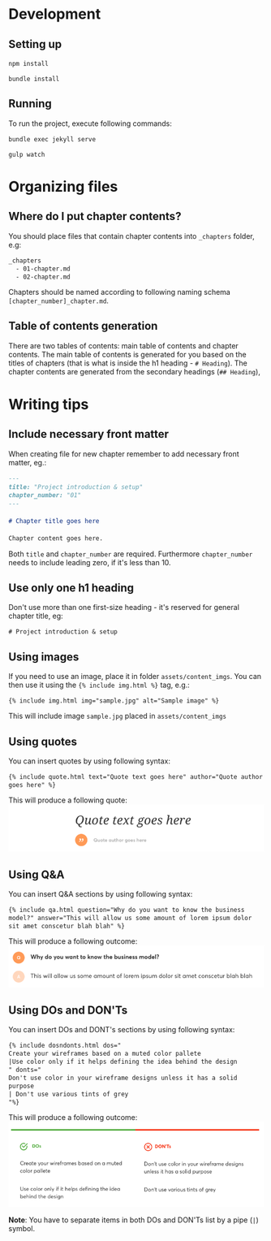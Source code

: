 # Development
## Setting up
```
npm install
```

```
bundle install
```

## Running
To run the project, execute following commands:
```
bundle exec jekyll serve
```

```
gulp watch
```

# Organizing files
## Where do I put chapter contents?
You should place files that contain chapter contents into `_chapters` folder,
e.g:
```
_chapters
  - 01-chapter.md
  - 02-chapter.md
```
Chapters should be named according to following naming schema
`[chapter_number]_chapter.md`.

## Table of contents generation
There are two tables of contents: main table of contents and chapter contents.
The main table of contents is generated for you based on the titles of chapters
(that is what is inside the h1 heading - `# Heading`). The chapter contents are
generated from the secondary headings (`## Heading`),

# Writing tips
## Include necessary front matter
When creating file for new chapter remember to add necessary front matter, eg.:
```md
---
title: "Project introduction & setup"
chapter_number: "01"
---

# Chapter title goes here

Chapter content goes here.
```
Both `title` and `chapter_number` are required. Furthermore `chapter_number`
needs to include leading zero, if it's less than 10.

## Use only one h1 heading
Don't use more than one first-size heading - it's reserved for general chapter
title, eg:

```
# Project introduction & setup
```

## Using images
If you need to use an image, place it in folder `assets/content_imgs`. You can
then use it using the `{% include img.html %}` tag, e.g.:
```
{% include img.html img="sample.jpg" alt="Sample image" %}
```
This will include image `sample.jpg` placed in `assets/content_imgs`

## Using quotes
You can insert quotes by using following syntax:
```
{% include quote.html text="Quote text goes here" author="Quote author goes here" %}
```
This will produce a following quote:
![Quote](doc_imgs/quote.png?raw=true)

## Using Q&A
You can insert Q&A sections by using following syntax:
```
{% include qa.html question="Why do you want to know the business model?" answer="This will allow us some amount of lorem ipsum dolor sit amet conscetur blah blah" %}
```
This will produce a following outcome:
![qa](doc_imgs/qa.png?raw=true)

## Using DOs and DON'Ts
You can insert DOs and DONT's sections by using following syntax:
```
{% include dosndonts.html dos="
Create your wireframes based on a muted color pallete
|Use color only if it helps defining the idea behind the design
" donts="
Don't use color in your wireframe designs unless it has a solid purpose
| Don't use various tints of grey
"%}
```
This will produce a following outcome:
![qa](doc_imgs/dosdonts.png?raw=true)

**Note**: You have to separate items in both DOs and DON'Ts list by a pipe (`|`)
symbol.
